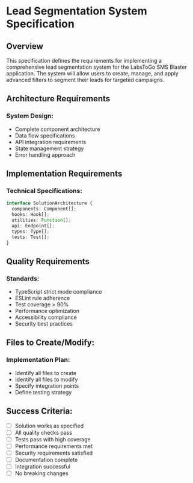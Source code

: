 # Lead Segmentation System Specification

## Overview

This specification defines the requirements for implementing a comprehensive lead segmentation system for the LabsToGo SMS Blaster application. The system will allow users to create, manage, and apply advanced filters to segment their leads for targeted campaigns.

## Architecture Requirements

### System Design:

- Complete component architecture
- Data flow specifications
- API integration requirements
- State management strategy
- Error handling approach

## Implementation Requirements

### Technical Specifications:

```typescript
interface SolutionArchitecture {
  components: Component[];
  hooks: Hook[];
  utilities: Function[];
  api: Endpoint[];
  types: Type[];
  tests: Test[];
}
```

## Quality Requirements

### Standards:

- TypeScript strict mode compliance
- ESLint rule adherence
- Test coverage > 90%
- Performance optimization
- Accessibility compliance
- Security best practices

## Files to Create/Modify:

### Implementation Plan:

- Identify all files to create
- Identify all files to modify
- Specify integration points
- Define testing strategy

## Success Criteria:

- [ ] Solution works as specified
- [ ] All quality checks pass
- [ ] Tests pass with high coverage
- [ ] Performance requirements met
- [ ] Security requirements satisfied
- [ ] Documentation complete
- [ ] Integration successful
- [ ] No breaking changes
